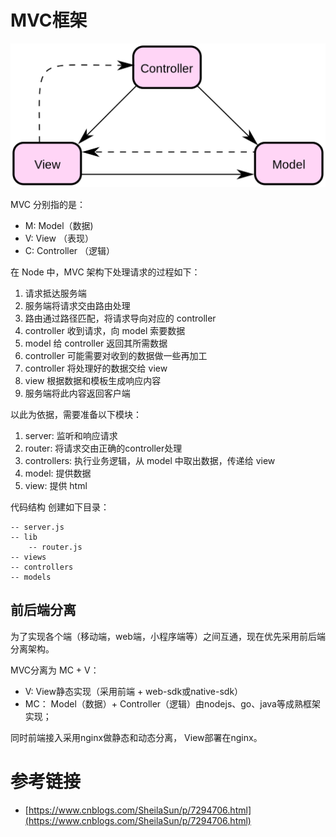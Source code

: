 # MVC框架

![MVC框架](../img/ModelViewControllerDiagram.png)

MVC 分别指的是：

* M: Model（数据)
* V: View （表现）
* C: Controller （逻辑）

在 Node 中，MVC 架构下处理请求的过程如下：

1. 请求抵达服务端
1. 服务端将请求交由路由处理
1. 路由通过路径匹配，将请求导向对应的 controller
1. controller 收到请求，向 model 索要数据
1. model 给 controller 返回其所需数据
1. controller 可能需要对收到的数据做一些再加工
1. controller 将处理好的数据交给 view
1. view 根据数据和模板生成响应内容
1. 服务端将此内容返回客户端

以此为依据，需要准备以下模块：

1. server: 监听和响应请求
1. router: 将请求交由正确的controller处理
1. controllers: 执行业务逻辑，从 model 中取出数据，传递给 view
1. model: 提供数据
1. view: 提供 html

代码结构
创建如下目录：
```
-- server.js
-- lib
	-- router.js
-- views
-- controllers
-- models
```

## 前后端分离

为了实现各个端（移动端，web端，小程序端等）之间互通，现在优先采用前后端分离架构。

MVC分离为 MC + V：

* V: View静态实现（采用前端 + web-sdk或native-sdk）
* MC： Model（数据）+ Controller（逻辑）由nodejs、go、java等成熟框架实现；

同时前端接入采用nginx做静态和动态分离， View部署在nginx。


# 参考链接

- [https://www.cnblogs.com/SheilaSun/p/7294706.html](https://www.cnblogs.com/SheilaSun/p/7294706.html)
